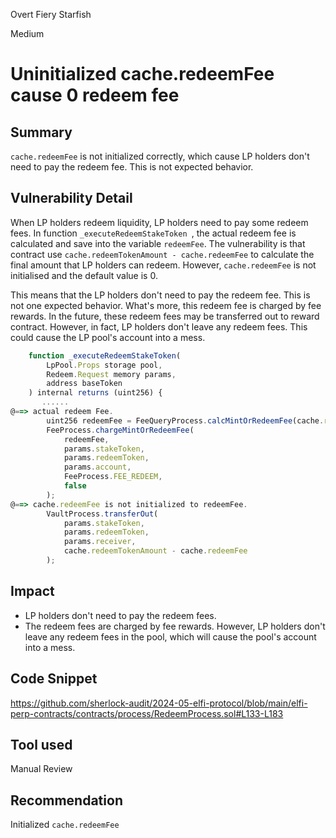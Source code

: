 Overt Fiery Starfish

Medium

# Uninitialized cache.redeemFee cause 0 redeem fee

## Summary
`cache.redeemFee` is not initialized correctly, which cause LP holders don't need to pay the redeem fee. This is not expected behavior.
 
## Vulnerability Detail
When LP holders redeem liquidity, LP holders need to pay some redeem fees. In function `_executeRedeemStakeToken `, the actual redeem fee is calculated and save into the variable `redeemFee`. The vulnerability is that contract use `cache.redeemTokenAmount - cache.redeemFee` to calculate the final amount that LP holders can redeem. However, `cache.redeemFee` is not initialised and the default value is 0. 

This means that the LP holders don't need to pay the redeem fee. This is not one expected behavior. What's more, this redeem fee is charged by fee rewards. In the future, these redeem fees may be transferred out to reward contract. However, in fact, LP holders don't leave any redeem fees. This could cause the LP pool's account into a mess.

```javascript
    function _executeRedeemStakeToken(
        LpPool.Props storage pool,
        Redeem.Request memory params,
        address baseToken
    ) internal returns (uint256) {
       ......
@==> actual redeem Fee.
        uint256 redeemFee = FeeQueryProcess.calcMintOrRedeemFee(cache.redeemTokenAmount, poolConfig.redeemFeeRate);
        FeeProcess.chargeMintOrRedeemFee(
            redeemFee,
            params.stakeToken,
            params.redeemToken,
            params.account,
            FeeProcess.FEE_REDEEM,
            false
        );
@==> cache.redeemFee is not initialized to redeemFee.
        VaultProcess.transferOut(
            params.stakeToken,
            params.redeemToken,
            params.receiver,
            cache.redeemTokenAmount - cache.redeemFee
        );
```

## Impact
- LP holders don't need to pay the redeem fees.
- The redeem fees are charged by fee rewards. However, LP holders don't leave any redeem fees in the pool, which will cause the pool's account into a mess.

## Code Snippet
https://github.com/sherlock-audit/2024-05-elfi-protocol/blob/main/elfi-perp-contracts/contracts/process/RedeemProcess.sol#L133-L183

## Tool used

Manual Review

## Recommendation
Initialized `cache.redeemFee`